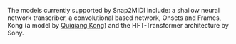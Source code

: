 The models currently supported by Snap2MIDI include: a shallow neural network transcriber, a convolutional based network, Onsets and Frames, Kong (a model by [Quiqiang Kong](https://scholar.google.co.uk/citations?user=B6O3SycAAAAJ&hl=en)) and the HFT-Transformer architecture by Sony.